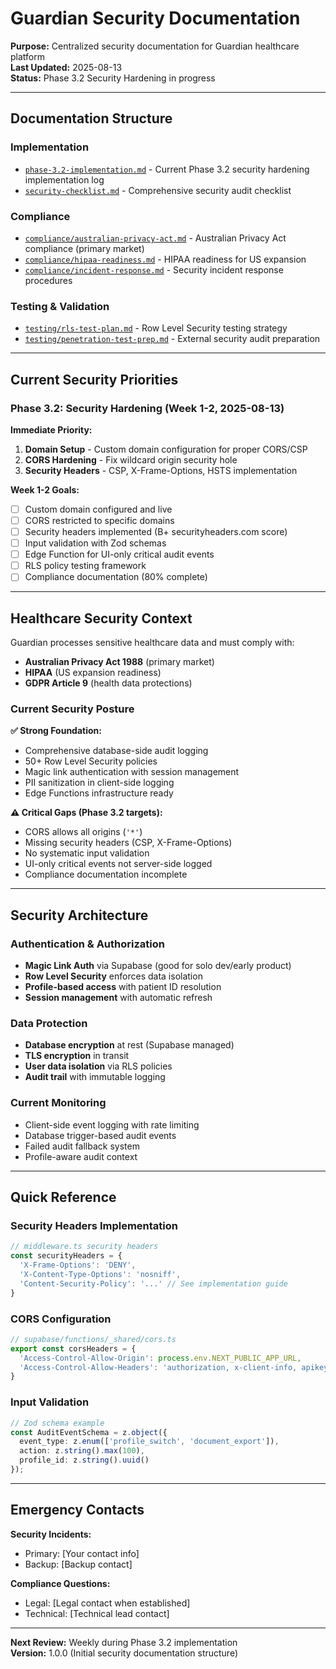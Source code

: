 # Guardian Security Documentation

**Purpose:** Centralized security documentation for Guardian healthcare platform  
**Last Updated:** 2025-08-13  
**Status:** Phase 3.2 Security Hardening in progress  

---

## Documentation Structure

### Implementation
- [`phase-3.2-implementation.md`](./phase-3.2-implementation.md) - Current Phase 3.2 security hardening implementation log
- [`security-checklist.md`](./security-checklist.md) - Comprehensive security audit checklist

### Compliance
- [`compliance/australian-privacy-act.md`](./compliance/australian-privacy-act.md) - Australian Privacy Act compliance (primary market)
- [`compliance/hipaa-readiness.md`](./compliance/hipaa-readiness.md) - HIPAA readiness for US expansion
- [`compliance/incident-response.md`](./compliance/incident-response.md) - Security incident response procedures

### Testing & Validation
- [`testing/rls-test-plan.md`](./testing/rls-test-plan.md) - Row Level Security testing strategy
- [`testing/penetration-test-prep.md`](./testing/penetration-test-prep.md) - External security audit preparation

---

## Current Security Priorities

### Phase 3.2: Security Hardening (Week 1-2, 2025-08-13)

**Immediate Priority:**
1. **Domain Setup** - Custom domain configuration for proper CORS/CSP
2. **CORS Hardening** - Fix wildcard origin security hole
3. **Security Headers** - CSP, X-Frame-Options, HSTS implementation

**Week 1-2 Goals:**
- [ ] Custom domain configured and live
- [ ] CORS restricted to specific domains
- [ ] Security headers implemented (B+ securityheaders.com score)
- [ ] Input validation with Zod schemas
- [ ] Edge Function for UI-only critical audit events
- [ ] RLS policy testing framework
- [ ] Compliance documentation (80% complete)

---

## Healthcare Security Context

Guardian processes sensitive healthcare data and must comply with:

- **Australian Privacy Act 1988** (primary market)
- **HIPAA** (US expansion readiness)
- **GDPR Article 9** (health data protections)

### Current Security Posture

**✅ Strong Foundation:**
- Comprehensive database-side audit logging
- 50+ Row Level Security policies
- Magic link authentication with session management
- PII sanitization in client-side logging
- Edge Functions infrastructure ready

**⚠️ Critical Gaps (Phase 3.2 targets):**
- CORS allows all origins (`'*'`)
- Missing security headers (CSP, X-Frame-Options)
- No systematic input validation
- UI-only critical events not server-side logged
- Compliance documentation incomplete

---

## Security Architecture

### Authentication & Authorization
- **Magic Link Auth** via Supabase (good for solo dev/early product)
- **Row Level Security** enforces data isolation
- **Profile-based access** with patient ID resolution
- **Session management** with automatic refresh

### Data Protection
- **Database encryption** at rest (Supabase managed)
- **TLS encryption** in transit
- **User data isolation** via RLS policies
- **Audit trail** with immutable logging

### Current Monitoring
- Client-side event logging with rate limiting
- Database trigger-based audit events
- Failed audit fallback system
- Profile-aware audit context

---

## Quick Reference

### Security Headers Implementation
```typescript
// middleware.ts security headers
const securityHeaders = {
  'X-Frame-Options': 'DENY',
  'X-Content-Type-Options': 'nosniff',
  'Content-Security-Policy': '...' // See implementation guide
}
```

### CORS Configuration
```typescript
// supabase/functions/_shared/cors.ts
export const corsHeaders = {
  'Access-Control-Allow-Origin': process.env.NEXT_PUBLIC_APP_URL,
  'Access-Control-Allow-Headers': 'authorization, x-client-info, apikey, content-type'
}
```

### Input Validation
```typescript
// Zod schema example
const AuditEventSchema = z.object({
  event_type: z.enum(['profile_switch', 'document_export']),
  action: z.string().max(100),
  profile_id: z.string().uuid()
});
```

---

## Emergency Contacts

**Security Incidents:**
- Primary: [Your contact info]
- Backup: [Backup contact]

**Compliance Questions:**
- Legal: [Legal contact when established]
- Technical: [Technical lead contact]

---

**Next Review:** Weekly during Phase 3.2 implementation  
**Version:** 1.0.0 (Initial security documentation structure)